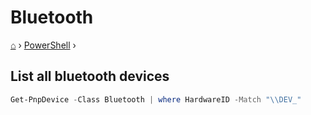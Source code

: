 <h1> Bluetooth </h1>

[⌂](../README.md) › [PowerShell](../README.md#powershell) ›

## List all bluetooth devices
```powershell
Get-PnpDevice -Class Bluetooth | where HardwareID -Match "\\DEV_"
```